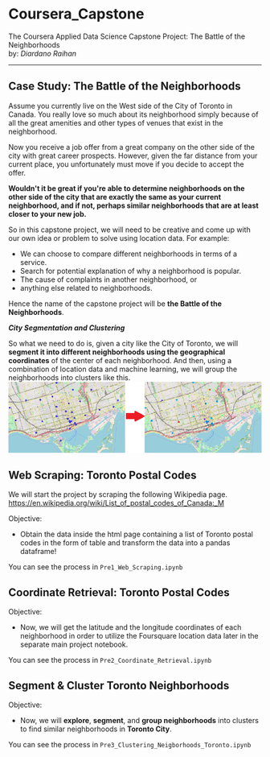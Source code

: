 # Coursera_Capstone
 The Coursera Applied Data Science Capstone Project: The Battle of the Neighborhoods
 <br>by: _Diardano Raihan_
 <hr>

## Case Study: The Battle of the Neighborhoods

Assume you currently live on the West side of the City of Toronto in Canada. You really love so much about its neighborhood simply because of all the great amenities and other types of venues that exist in the neighborhood.

Now you receive a job offer from a great company on the other side of the city with great career prospects. However, given the far distance from your current place, you unfortunately must move if you decide to accept the offer. 

__Wouldn't it be great if you're able to determine neighborhoods on the other side of the city that are exactly the same as your current neighborhood, and if not, perhaps similar neighborhoods that are at least closer to your new job.__

So in this capstone project, we will need to be creative and come up with our own idea or problem to solve using location data. For example:
- We can choose to compare different neighborhoods in terms of a service. 
- Search for potential explanation of why a neighborhood is popular. 
- The cause of complaints in another neighborhood, or 
- anything else related to neighborhoods. 

Hence the name of the capstone project will be __the Battle of the Neighborhoods__.

___City Segmentation and Clustering___

So what we need to do is, given a city like the City of Toronto, we will __segment it into different neighborhoods using the geographical coordinates__ of the center of each neighborhood. And then, using a combination of location data and machine learning, we will group the neighborhoods into clusters like this.
<img src='city_segmentation.png'>


## Web Scraping: Toronto Postal Codes

We will start the project by scraping the following Wikipedia page.
https://en.wikipedia.org/wiki/List_of_postal_codes_of_Canada:_M

Objective:
- Obtain the data inside the html page containing a list of Toronto postal codes in the form of table and transform the data into a pandas dataframe!

You can see the process in `Pre1_Web_Scraping.ipynb`


## Coordinate Retrieval: Toronto Postal Codes

Objective:
- Now, we will get the latitude and the longitude coordinates of each neighborhood in order to utilize the Foursquare location data later in the separate main project notebook.

You can see the process in `Pre2_Coordinate_Retrieval.ipynb`


## Segment & Cluster Toronto Neighborhoods

Objective:
- Now, we will __explore__, __segment__, and __group neighborhoods__ into clusters to find similar neighborhoods in __Toronto City__.

You can see the process in `Pre3_Clustering_Neigborhoods_Toronto.ipynb`